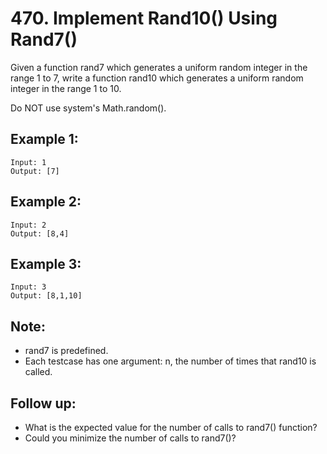 # 470. Implement Rand10() Using Rand7()

Given a function rand7 which generates a uniform random integer in the range 1 to 7, write a function rand10 which generates a uniform random integer in the range 1 to 10.

Do NOT use system's Math.random().

## Example 1:

```
Input: 1
Output: [7]
```

## Example 2:

```
Input: 2
Output: [8,4]
```

## Example 3:

```
Input: 3
Output: [8,1,10]
```

## Note:

* rand7 is predefined.
* Each testcase has one argument: n, the number of times that rand10 is called.

## Follow up:

* What is the expected value for the number of calls to rand7() function?
* Could you minimize the number of calls to rand7()?